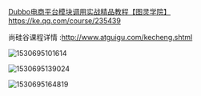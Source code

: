 [Dubbo电商平台模块调用实战精品教程【图灵学院】](https://ke.qq.com/course/235439)  https://ke.qq.com/course/235439

尚硅谷课程详情   :http://www.atguigu.com/kecheng.shtml



![1530695101614](C:\Users\ADMINI~1\AppData\Local\Temp\1530695101614.png)

![1530695139024](C:\Users\ADMINI~1\AppData\Local\Temp\1530695139024.png)

![1530695164819](C:\Users\ADMINI~1\AppData\Local\Temp\1530695164819.png)